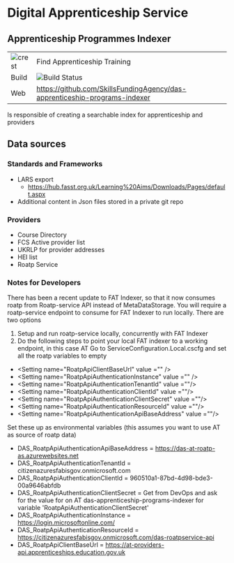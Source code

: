 # Digital Apprenticeship Service
## Apprenticeship Programmes Indexer


|               |               |
| ------------- | ------------- |
|![crest](https://assets.publishing.service.gov.uk/static/images/govuk-crest-bb9e22aff7881b895c2ceb41d9340804451c474b883f09fe1b4026e76456f44b.png)|Find Apprenticeship Training|
| Build | <img alt="Build Status" src="https://sfa-gov-uk.visualstudio.com/_apis/public/build/definitions/c39e0c0b-7aff-4606-b160-3566f3bbce23/165/badge" /> |
| Web  | https://github.com/SkillsFundingAgency/das-apprenticeship-programs-indexer  |
 
Is responsible of creating a searchable index for apprenticeship and providers 

## Data sources 

### Standards and Frameworks
- LARS export
	- https://hub.fasst.org.uk/Learning%20Aims/Downloads/Pages/default.aspx
- Additional content in Json files stored in a private git repo 

### Providers
- Course Directory
- FCS Active provider list
- UKRLP for provider addresses
- HEI list
- Roatp Service


### Notes for Developers
There has been a recent update to FAT Indexer, so that it now consumes roatp from Roatp-service API instead of MetaDataStorage.  You will require a roatp-service endpoint to consume for FAT Indexer to run locally.  There are two options
1. Setup and run roatp-service locally, concurrently with FAT Indexer
2. Do the following steps to point your local FAT indexer to a working endpoint, in this case AT
Go to ServiceConfiguration.Local.cscfg
and set all the roatp variables to empty
 - &lt;Setting name=&quot;RoatpApiClientBaseUrl&quot; value =&quot;&quot; /&gt;
 - &lt;Setting name=&quot;RoatpApiAuthenticationInstance&quot;  value =&quot;&quot; /&gt;
 - &lt;Setting name=&quot;RoatpApiAuthenticationTenantId&quot;  value =&quot;&quot;/&gt;
 - &lt;Setting name=&quot;RoatpApiAuthenticationClientId&quot;  value =&quot;&quot;/&gt;
 - &lt;Setting name=&quot;RoatpApiAuthenticationClientSecret&quot;  value =&quot;&quot;/&gt;
 - &lt;Setting name=&quot;RoatpApiAuthenticationResourceId&quot;  value =&quot;&quot;/&gt;
 - &lt;Setting name=&quot;RoatpApiAuthenticationApiBaseAddress&quot;  value =&quot;&quot;/&gt;
  
  
Set these up as environmental variables (this assumes you want to use AT as source of roatp data)
- DAS_RoatpApiAuthenticationApiBaseAddress = https://das-at-roatp-as.azurewebsites.net
 - DAS_RoatpApiAuthenticationTenantId = citizenazuresfabisgov.onmicrosoft.com
 - DAS_RoatpApiAuthenticationClientId = 960510a1-87bd-4d98-bde3-00a9646abfdb
 - DAS_RoatpApiAuthenticationClientSecret	  = Get from DevOps and ask for the value for on AT das-apprenticeship-programs-indexer for variable 'RoatpApiAuthenticationClientSecret'
 - DAS_RoatpApiAuthenticationInstance = https://login.microsoftonline.com/
 - DAS_RoatpApiAuthenticationResourceId = https://citizenazuresfabisgov.onmicrosoft.com/das-roatpservice-api
 - DAS_RoatpApiClientBaseUrl = https://at-providers-api.apprenticeships.education.gov.uk
